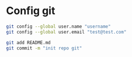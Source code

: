 # Config git
```bash
git config --global user.name "username"
git config --global user.email "test@test.com"
```

```bash
git add README.md
git commit -m "init repo git"
```

